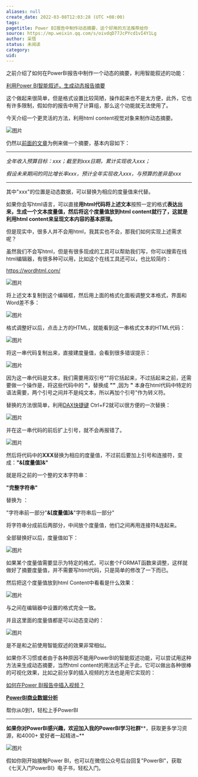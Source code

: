 ```yaml
---
aliases: null
create_date: 2022-03-08T12:03:28 (UTC +08:00)
tags: 
pagetitle: Power BI报告中制作动态摘要，这个好用的方法推荐给你
source: https://mp.weixin.qq.com/s/oivdqD77JcPYcd1vI4Y1Lg
author: 采悟
status: 未阅读
category: 
uid: 
---
```


之前介绍了如何在PowerBI报告中制作一个动态的摘要，利用智能叙述的功能：

[利用Power BI智能叙述，生成动态报告摘要](http://mp.weixin.qq.com/s?__biz=MzA4MzQwMjY4MA==&mid=2484073801&idx=1&sn=3a6dcd73ed52e77a4159612fe49af3e7&chksm=8e0c5f9eb97bd68889ce7e6ae0af81e62b7ed6b7ea7827deb5ca1ba097c14e4965889736baa4&scene=21#wechat_redirect)  

这个做起来很简单，但是格式设置比较简陋，操作起来也不是太方便，此外，它也有许多限制，假如你的报告中用了计算组，那么这个功能就无法使用了。

今天介绍一个更灵活的方法，利用html content视觉对象来制作动态摘要。  

![图片](https://mmbiz.qpic.cn/mmbiz_jpg/aHEbZtANQJNP4NI90kWiak3r0ZZZrPLaQh9z2LYJU95kGACArl2Cv9BZMsE1EaXB1MxyNPLibosXVZMYMrmjRU3A/640?wx_fmt=jpeg&wxfrom=5&wx_lazy=1&wx_co=1)

仍然以[前面的文章](http://mp.weixin.qq.com/s?__biz=MzA4MzQwMjY4MA==&mid=2484073801&idx=1&sn=3a6dcd73ed52e77a4159612fe49af3e7&chksm=8e0c5f9eb97bd68889ce7e6ae0af81e62b7ed6b7ea7827deb5ca1ba097c14e4965889736baa4&scene=21#wechat_redirect)为例来做一个摘要，基本内容如下：

___

_全年收入预算目标：xxx；截至到xxx日期，累计实现收入xxx；_

_假设未来期间的同比增长率xxx，预计全年实现收入xxx，与预算的差异是xxx_

___

其中"xxx"的位置是动态数据，可以替换为相应的度量值来代替。  

如果你会写html语言，可以直接**用html代码将上述文本**按照一定的格式**表达出来，生成一个文本度量值，然后将这个度量值放到html content就行了，这就是利用html content来呈现文本内容的基本原理。**

但是现实中，很多人并不会用html，我其实也不会，那我们如何实现上述需求呢？

虽然我们不会写html，但是有很多现成的工具可以帮助我们写，你可以搜索在线html编辑器，有很多种可以用，比如这个在线工具还可以，也比较简约：

https://wordhtml.com/

![图片](https://mmbiz.qpic.cn/mmbiz_jpg/aHEbZtANQJNP4NI90kWiak3r0ZZZrPLaQ30iaMONx8GWbbrSl87kZ3MDrcibicOicjUhxoaHotibbic87lFLtxf6Zz7EQ/640?wx_fmt=jpeg&wxfrom=5&wx_lazy=1&wx_co=1)

将上述文本复制到这个编辑框，然后用上面的格式化面板调整文本格式，界面和Word差不多：

![图片](https://mmbiz.qpic.cn/mmbiz_jpg/aHEbZtANQJNP4NI90kWiak3r0ZZZrPLaQHtDTibk1pVR1vA4r5EIjZHuUggMgH7W58WiaCZXNNyU9I3pGxTZlq7WQ/640?wx_fmt=jpeg&wxfrom=5&wx_lazy=1&wx_co=1)

格式调整好以后，点击上方的HTML，就能看到这一串格式文本的HTML代码：

![图片](https://mmbiz.qpic.cn/mmbiz_jpg/aHEbZtANQJNP4NI90kWiak3r0ZZZrPLaQfYaqbnphPMIuNRlEuSWvlVEP6rgdsAPOTN1vTpGRamoVeKDWoMTbUA/640?wx_fmt=jpeg&wxfrom=5&wx_lazy=1&wx_co=1)

将这一串代码复制出来，直接建度量值，会看到很多错误提示：  

![图片](https://mmbiz.qpic.cn/mmbiz_jpg/aHEbZtANQJNP4NI90kWiak3r0ZZZrPLaQsMxgtFQxFEpefBupibic15ibba5iaWR9gEq4orIqcohT9gx1iaaXftytlzg/640?wx_fmt=jpeg&wxfrom=5&wx_lazy=1&wx_co=1)

因为这一串代码是文本，我们需要用双引号""将它括起来，不过括起来之前，还需要做一个操作是，将这些代码中的 **"**，替换成 **""** ,因为 **"** 本身在html代码中特定的语法需要，两个引号之间并不是纯文本，所以再加个引号"作为转义符。  

替换的方法很简单，利用[DAX快捷键](http://mp.weixin.qq.com/s?__biz=MzA4MzQwMjY4MA==&mid=2484077119&idx=1&sn=9460a984173d3fd46896c2c263b89a1b&chksm=8e13a8e8b96421feb964c24c53a4fcc8198da9d83426cc46905af459ad927723821527af1ddd&scene=21#wechat_redirect) Ctrl+F2就可以很方便的一次替换：

![图片](https://mmbiz.qpic.cn/mmbiz_gif/aHEbZtANQJNP4NI90kWiak3r0ZZZrPLaQk2MWtJQvn0BaOMaVpWTQomXR9iaWYQEW9ibR8Yrqn8QOuWE4f7hkpxsg/640?wx_fmt=gif&wxfrom=5&wx_lazy=1)

并在这一串代码的前后扩上引号，就不会再报错了。

![图片](https://mmbiz.qpic.cn/mmbiz_jpg/aHEbZtANQJNP4NI90kWiak3r0ZZZrPLaQN84WSI19FlbaoWwocU1hGCVtfLQCuL9qkLQhju7jEgdgCTbFwJC7pg/640?wx_fmt=jpeg&wxfrom=5&wx_lazy=1&wx_co=1)

然后将代码中的**XXX**替换为相应的度量值，不过前后要加上引号和连接符，变成：**"&\[度量值\]&"**

就是将之前的一个整的文本字符串：

**"完整字符串"** 

替换为 ：

"字符串前一部分"**&****\[度量值\]****&**"字符串后一部分"

将字符串分成前后两部分，中间放个度量值，他们之间再用连接符&连起来。

全部替换好以后，度量值如下：

![图片](https://mmbiz.qpic.cn/mmbiz_jpg/aHEbZtANQJNP4NI90kWiak3r0ZZZrPLaQcic6MJJiaQJCnG8IXjyE0LZWBS29tFSMUa1f6hFdAQjiaDPw3aDg9CMRQ/640?wx_fmt=jpeg&wxfrom=5&wx_lazy=1&wx_co=1)

如果某个度量值需要显示为特定的格式，可以套个FORMAT函数来调整，这样就做好了摘要度量值，并不需要写html代码，只是简单的修改了一下而已。  

然后把这个度量值放到html Content中看看是什么效果：

![图片](https://mmbiz.qpic.cn/mmbiz_jpg/aHEbZtANQJNP4NI90kWiak3r0ZZZrPLaQPa9TYfQtInOSdk4yrulricJHf2DNkJkx8hicmib3AmRslB1FqLuXNorSw/640?wx_fmt=jpeg&wxfrom=5&wx_lazy=1&wx_co=1)

与之间在编辑器中设置的格式完全一致。

并且这里面的度量值都是可以动态变动的：

![图片](https://mmbiz.qpic.cn/mmbiz_gif/aHEbZtANQJNP4NI90kWiak3r0ZZZrPLaQyC7hVosmO2CribRaKDYFu9VbyrnLsd7pqacZq93PtAoz9hHplNb3hsg/640?wx_fmt=gif&wxfrom=5&wx_lazy=1)

是不是和之前使用智能叙述的效果非常相似。

如果你不习惯或者由于各种原因不能用PowerBI的智能叙述功能，可以尝试用这种方法来生成动态摘要，当然html content的用法远不止于此，它可以做出各种很棒的可视化效果，比如之前分享的插入视频的方法也是用它实现的：

[如何在Power BI报告中插入视频？](http://mp.weixin.qq.com/s?__biz=MzA4MzQwMjY4MA==&mid=2484078965&idx=1&sn=04e56b6c282a0d8ab4f9c179c71b80e2&chksm=8e13a3a2b9642ab4cc5822d7873b81176ea1b9702eeeda8820e8b0b0daccdb9a903088310be3&scene=21#wechat_redirect)  

[**PowerBI商业数据分析**](http://mp.weixin.qq.com/s?__biz=MzA4MzQwMjY4MA==&mid=2484074987&idx=1&sn=5cf4ba4b683ee9136bb7a26f6e9bcf01&chksm=8e0c533cb97bda2add48a4576b9c1e230249a5a4160dd93cd677a37ea21d26fc9cc26fc4cb1c&scene=21#wechat_redirect)

帮你从0到1，轻松上手PowerBI

___

**如果你对PowerBI感兴趣，欢迎加入我的PowerBI学习社群****，获取更多学习资源，和4000+ 爱好者一起精进~**  

![图片](https://mmbiz.qpic.cn/mmbiz_png/aHEbZtANQJMFLnwgdbghRHPLicKRaV70mVCZVq8Fhm46rkciaeOrLFJCv5f1omJxF8256YogHflkicEDM29aUMtaA/640?wx_fmt=png&wxfrom=5&wx_lazy=1&wx_co=1)

假如你刚开始接触Power BI，也可以在微信公众号后台回复"PowerBI"，获取《七天入门PowerBI》电子书，轻松入门。
